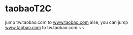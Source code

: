 taobaoT2C
=========

jump tw.taobao.com to www.taobao.com
alse, you can jump www.taobao.com to tw.taobao.com ~~
